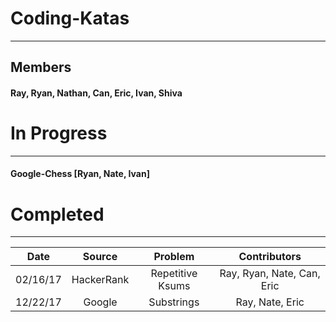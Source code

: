 # Coding-Katas
------
## Members
#### Ray, Ryan, Nathan, Can, Eric, Ivan, Shiva

# In Progress
------
#### Google-Chess [Ryan, Nate, Ivan]

# Completed
------
|Date    |Source    |Problem         |Contributors              |
|:------:|:--------:|:--------------:|:------------------------:|
|02/16/17|HackerRank|Repetitive Ksums|Ray, Ryan, Nate, Can, Eric|
|12/22/17|Google    |Substrings      |Ray, Nate, Eric           |
